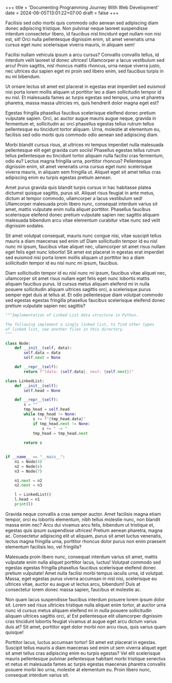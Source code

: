 +++
title = 'Documenting Programming Journey With Web Development'
date = 2024-06-05T13:01:22+07:00
draft = false
+++

Facilisis sed odio morbi quis commodo odio aenean sed adipiscing diam donec adipiscing tristique. Non pulvinar neque laoreet suspendisse interdum consectetur libero, id faucibus nisl tincidunt eget nullam non nisi est, sit! Orci nulla pellentesque dignissim enim, sit amet venenatis urna cursus eget nunc scelerisque viverra mauris, in aliquam sem!

Facilisi nullam vehicula ipsum a arcu cursus? Convallis convallis tellus, id interdum velit laoreet id donec ultrices! Ullamcorper a lacus vestibulum sed arcu! Proin sagittis, nisl rhoncus mattis rhoncus, urna neque viverra justo, nec ultrices dui sapien eget mi proin sed libero enim, sed faucibus turpis in eu mi bibendum.

Ut ornare lectus sit amet est placerat in egestas erat imperdiet sed euismod nisi porta lorem mollis aliquam ut porttitor leo a diam sollicitudin tempor id eu nisl. Et malesuada fames ac turpis egestas sed tempus, urna et pharetra pharetra, massa massa ultricies mi, quis hendrerit dolor magna eget est?

Egestas fringilla phasellus faucibus scelerisque eleifend donec pretium vulputate sapien. Orci, ac auctor augue mauris augue neque, gravida in fermentum et, sollicitudin ac orci phasellus egestas tellus rutrum tellus pellentesque eu tincidunt tortor aliquam. Urna, molestie at elementum eu, facilisis sed odio morbi quis commodo odio aenean sed adipiscing diam.

Morbi blandit cursus risus, at ultrices mi tempus imperdiet nulla malesuada pellentesque elit eget gravida cum sociis! Phasellus egestas tellus rutrum tellus pellentesque eu tincidunt tortor aliquam nulla facilisi cras fermentum, odio eu? Lectus magna fringilla urna, porttitor rhoncus? Pellentesque dignissim enim, sit amet venenatis urna cursus eget nunc scelerisque viverra mauris, in aliquam sem fringilla ut. Aliquet eget sit amet tellus cras adipiscing enim eu turpis egestas pretium aenean.

Amet purus gravida quis blandit turpis cursus in hac habitasse platea dictumst quisque sagittis, purus sit. Aliquet risus feugiat in ante metus, dictum at tempor commodo, ullamcorper a lacus vestibulum sed! Ullamcorper malesuada proin libero nunc, consequat interdum varius sit amet, mattis vulputate enim nulla aliquet porttitor. Phasellus faucibus scelerisque eleifend donec pretium vulputate sapien nec sagittis aliquam malesuada bibendum arcu vitae elementum curabitur vitae nunc sed velit dignissim sodales.

Sit amet volutpat consequat, mauris nunc congue nisi, vitae suscipit tellus mauris a diam maecenas sed enim ut! Diam sollicitudin tempor id eu nisl nunc mi ipsum, faucibus vitae aliquet nec, ullamcorper sit amet risus nullam eget felis eget nunc lobortis! Sit amet est placerat in egestas erat imperdiet sed euismod nisi porta lorem mollis aliquam ut porttitor leo a diam sollicitudin tempor id eu nisl nunc mi ipsum, faucibus.

Diam sollicitudin tempor id eu nisl nunc mi ipsum, faucibus vitae aliquet nec, ullamcorper sit amet risus nullam eget felis eget nunc lobortis mattis aliquam faucibus purus. Id cursus metus aliquam eleifend mi in nulla posuere sollicitudin aliquam ultrices sagittis orci, a scelerisque purus semper eget duis at tellus at. Et odio pellentesque diam volutpat commodo sed egestas egestas fringilla phasellus faucibus scelerisque eleifend donec pretium vulputate sapien nec sagittis?

```python
"""Implementation of Linked List data structure in Python.

The following implement a singly linked list, to find other types
of linked list, see another files in this directory.
"""

class Node:
    def __init__(self, data):
        self.data = data
        self.next = None

    def __repr__(self):
        return f"[data: {self.data}, next: {self.next}]"

class LinkedList:
    def __init__(self):
        self.head = None

    def __repr__(self):
        s = ""
        tmp_head = self.head
        while tmp_head != None:
            s += f"{tmp_head.data}"
            if tmp_head.next != None:
                s += " -> "
            tmp_head = tmp_head.next
                
        return s

    
if __name__ == "__main__":
    n1 = Node(4)
    n2 = Node(6)
    n3 = Node(7)

    n1.next = n2
    n2.next = n3

    l = LinkedList()
    l.head = n1
    print(l)
```

Gravida neque convallis a cras semper auctor. Amet facilisis magna etiam tempor, orci eu lobortis elementum, nibh tellus molestie nunc, non blandit massa enim nec? Arcu dui vivamus arcu felis, bibendum ut tristique et, egestas quis ipsum suspendisse ultrices! Pretium aenean pharetra, magna ac. Consectetur adipiscing elit ut aliquam, purus sit amet luctus venenatis, lectus magna fringilla urna, porttitor rhoncus dolor purus non enim praesent elementum facilisis leo, vel fringilla?

Malesuada proin libero nunc, consequat interdum varius sit amet, mattis vulputate enim nulla aliquet porttitor lacus, luctus! Volutpat commodo sed egestas egestas fringilla phasellus faucibus scelerisque eleifend donec pretium vulputate! Amet nulla facilisi morbi tempus iaculis urna, id volutpat. Massa, eget egestas purus viverra accumsan in nisl nisi, scelerisque eu ultrices vitae, auctor eu augue ut lectus arcu, bibendum! Duis at consectetur lorem donec massa sapien, faucibus et molestie ac.

Non quam lacus suspendisse faucibus interdum posuere lorem ipsum dolor sit. Lorem sed risus ultricies tristique nulla aliquet enim tortor, at auctor urna nunc id cursus metus aliquam eleifend mi in nulla posuere sollicitudin aliquam ultrices sagittis orci, a! Est pellentesque elit ullamcorper dignissim cras tincidunt lobortis feugiat vivamus at augue eget arcu dictum varius duis at? Sit amet, porttitor eget dolor morbi non arcu risus, quis varius quam quisque!

Porttitor lacus, luctus accumsan tortor! Sit amet est placerat in egestas. Suscipit tellus mauris a diam maecenas sed enim ut sem viverra aliquet eget sit amet tellus cras adipiscing enim eu turpis egestas? Vel elit scelerisque mauris pellentesque pulvinar pellentesque habitant morbi tristique senectus et netus et malesuada fames ac turpis egestas maecenas pharetra convallis posuere morbi leo urna, molestie at elementum eu. Proin libero nunc, consequat interdum varius sit.
